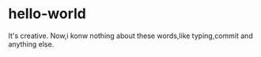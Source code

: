 # hello-world
It's creative.
Now,i konw nothing about these words,like typing,commit and anything else.
